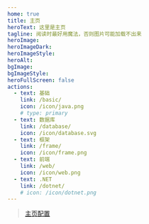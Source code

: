 ```yaml
---
home: true
title: 主页
heroText: 这里是主页
tagline: 阅读时最好用魔法，否则图片可能加载不出来
heroImage: 
heroImageDark: 
heroImageStyle: 
heroAlt: 
bgImage: 
bgImageStyle: 
heroFullScreen: false
actions:
  - text: 基础
    link: /basic/
    icon: /icon/java.png
    # type: primary
  - text: 数据库
    link: /database/
    icon: /icon/database.svg
  - text: 框架
    link: /frame/
    icon: /icon/frame.png
  - text: 前端
    link: /web/
    icon: /icon/web.png
  - text: .NET
    link: /dotnet/
    # icon: /icon/dotnet.png
---
```



> [主页配置](https://theme-hope.vuejs.press/zh/guide/layout/home.html)


